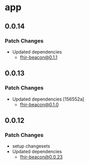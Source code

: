 # app

## 0.0.14

### Patch Changes

- Updated dependencies
  - fhir-beacon@0.1.1

## 0.0.13

### Patch Changes

- Updated dependencies [156552a]
  - fhir-beacon@0.1.0

## 0.0.12

### Patch Changes

- setup changesets
- Updated dependencies
  - fhir-beacon@0.0.23
